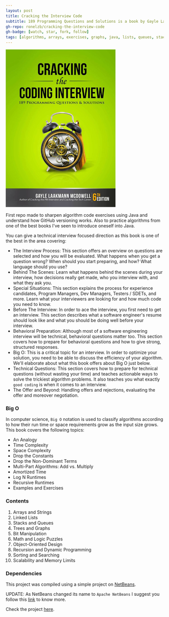 ```yaml
---
layout: post
title: Cracking the Interview Code
subtitle: 189 Programming Questions and Solutions is a book by Gayle Laakmann.
gh-repo: ronelzb/cracking-the-interview-code
gh-badge: [watch, star, fork, follow]
tags: [algorithms, arrays, exercises, graphs, java, lists, queues, stacks, strings, trees]
---
```


![Grokking Algorithms](/assets/images/cracking-the-interview-code.jpg)

First repo made to sharpen algorithm code exercises using Java and understand how GitHub versioning works. Also to practice algorithms from one of the best books I've seen to introduce oneself into Java.

You can give a technical interview focused direction as this book is one of the best in the area covering:

* The Interview Process: This section offers an overview on questions are selected and how you will be evaluated. What happens when you get a question wrong? When should you start preparing, and how? What language should you use?
* Behind The Scenes: Learn what happens behind the scenes during your interview, how decisions really get made, who you interview with, and what they ask you.
* Special Situations: This section explains the process for experience candidates, Program Managers, Dev Managers, Testers / SDETs, and more. Learn what your interviewers are looking for and how much code you need to know.
* Before The Interview: In order to ace the interview, you first need to get an interview. This section describes what a software engineer's resume should look like and what you should be doing well before your interview.
* Behavioral Preparation: Although most of a software engineering interview will be technical, behavioral questions matter too. This section covers how to prepare for behavioral questions and how to give strong, structured responses.
* Big O: This is a critical topic for an interview. In order to optimize your solution, you need to be able to discuss the efficiency of your algorithm. We'll elaborate about what this book offers about Big O just below.
* Technical Questions: This section covers how to prepare for technical questions (without wasting your time) and teaches actionable ways to solve the trickiest algorithm problems. It also teaches you what exactly `good coding` is when it comes to an interview.
* The Offer and Beyond: Handling offers and rejections, evaluating the offer and moreover negotiation.

### Big O

In computer science, `Big O` notation is used to classify algorithms according to how their run time or space requirements grow as the input size grows. This book covers the following topics:

* An Analogy
* Time Complexity
* Space Complexity
* Drop the Constants
* Drop the Non-Dominant Terms
* Multi-Part Algorithms: Add vs. Multiply
* Amortized Time
* Log N Runtimes
* Recursive Runtimes
* Examples and Exercises

### Contents

1. Arrays and Strings
2. Linked Lists
3. Stacks and Queues
4. Trees and Graphs
5. Bit Manipulation
6. Math and Logic Puzzles
7. Object-Oriented Design
8. Recursion and Dynamic Programming
9. Sorting and Searching
10. Scalability and Memory Limits

### Dependencies

This project was compiled using a simple project on [NetBeans](https://netbeans.org/).

UPDATE: As NetBeans changed its name to `Apache NetBeans` I suggest you follow this [link](https://netbeans.apache.org/) to know more.

Check the project [here](https://github.com/ronelzb/cracking-the-interview-code/).
